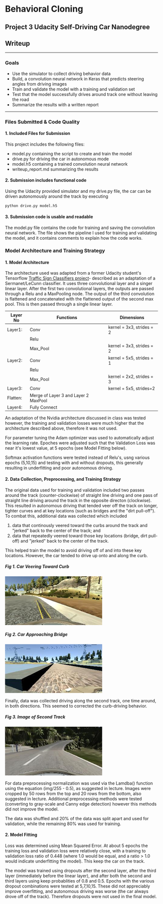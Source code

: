# **Behavioral Cloning**
## **Project 3 Udacity Self-Driving Car Nanodegree** 

## Writeup
---

### Goals 
* Use the simulator to collect driving behavior data
* Build, a convolution neural network in Keras that predicts steering angles from driving images
* Train and validate the model with a training and validation set
* Test that the model successfully drives around track one without leaving the road
* Summarize the results with a written report

---
### Files Submitted & Code Quality

#### 1. Included Files for Submission

This project includes the following files:
* model.py containing the script to create and train the model
* drive.py for driving the car in autonomous mode
* model.h5 containing a trained convolution neural network 
* writeup_report.md summarizing the results

#### 2. Submission includes functional code
Using the Udacity provided simulator and my drive.py file, the car can be driven autonomously around the track by executing 
```sh
python drive.py model.h5
```

#### 3. Submission code is usable and readable

The model.py file contains the code for training and saving the convolution neural network. The file shows the pipeline I used for training and validating the model, and it contains comments to explain how the code works.

### Model Architecture and Training Strategy

#### 1. Model Architecture 

The architecture used was adapted from a former Udacity student's Tensorflow [Traffic Sign Classifiers project](https://github.com/jeremy-shannon/CarND-Traffic-Sign-Classifier-Project/blob/master/Traffic_Sign_Classifier.ipynb)- described as an adaptation of a Sermanet/LeCunn classifier. It uses three convolutional layer and a singer linear layer. After the first two convolutional layers, the outputs are passed through a Relu and a MaxPooling node. The output of the third convolution is flattened and concatenated with the flattened output of the second max pool. This is then passed through a single linear layer. 



| Layer No  | Functions     |Dimensions                                   |
|-----------|---------------|---------------------------------------------|
|Layer1:    |Conv           |kernel = 3x3, strides = 2 |
|           |Relu      |                                             |
|           |Max_Pool       |kernel = 3x3, strides = 2                  |
|Layer2:    |Conv           |kernel = 5x5, strides = 1 |
|           |Relu        |                                             |  
|           |Max_Pool       |kernel = 2x2, strides = 3 |
|Layer3:  |Conv           |kernel = 5x5, strides=2   |
|Flatten:    |Merge of Layer 3 and Layer 2 MaxPool |                    |    
|Layer4:    |Fully Connect  |

An adaptation of the Nvidia architecture discussed in class was tested however, the training and validation losses were much higher that the architecture described above, therefore it was not used. 

For parameter tuning the Adam optimizer was used to automatically adjust the learning rate. Epoches were adjusted such that the Validation Loss was near it's lowest value, at 5 epochs (see Model Fitting below). 

Softmax activation functions were tested instead of Relu's, usng various epochs (5,10,15) and testing with and without dropouts, this generally resulting in underfitting and poor autonomous driving. 

#### 2. Data Collection, Preprocessing, and Training Strategy

The original data used for training and validation included two passes around the track (counter-clockwise) of straight line driving and one pass of straight line driving around the track in the opposite directon (clockwise). This resulted in autonomous driving that tended veer off the track on longer, tighter curves and at key locations (such as bridges and the "dirt pull-off"). To combat this, additional data was collected which included

  1) data that continously veered toward the curbs around the track and "jerked" back to the center of the track; and  
  2) data that repeatedly veered toward those key locations (bridge, dirt pull-off) and "jerked" back to the center of the track. 
  
This helped train the model to avoid driving off of and into these key locations. However, the car tended to drive up onto and along the curb. 

##### Fig 1. Car Veering Toward Curb
![jpg](images/curb.jpg)

##### Fig 2. Car Approaching Bridge
![jpg](images/bridge.jpg)


Finally, data was collected driving along the second track, one time around, in both directions. This seemed to corrected the curb-driving behavior. 

##### Fig 3. Image of Second Track
![jpg](images/track2.jpg)

For data preprocessing normalization was used via the Lamdba() function using the equation (img/255 - 0.5), as suggested in lecture. Images were cropped by 50 rows from the top and 20 rows from the bottom, also suggested in lecture. Additional preprocessing methods were tested (converting to gray-scale and Canny edge detection) however this methods did not improve the model. 

The data was shuffled and 20% of the data was split apart and used for validation, while the remaining 80% was used for training.

#### 2. Model Fitting

Loss was determined using Mean Squared Error. At about 5 epochs the training loss and validation loss were relatively close, with a training to validation loss ratio of 0.448 (where 1.0 would be equal, and a ratio > 1.0 would indicate underfitting the model). This keep the car on the track. 

The model was trained using dropouts after the second layer, after the third layer (immediately before the linear layer), and after both the second and third layers using keep probablities of 0.8 and 0.5. Epochs with the various dropout combinations were tested at 5,7,10,15. These did not appreciably improve overfitting, and autonomous driving was worse (the car always drove off of the track). Therefore dropouts were not used in the final model. 
